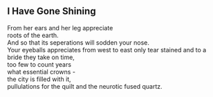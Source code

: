 I Have Gone Shining
-------------------
From her ears and her leg appreciate  
roots of the earth.  
And so that its seperations will sodden your nose.  
Your eyeballs appreciates from west to east only tear stained and to a  
bride they take on time,  
too few to count years  
what essential crowns -  
the city is filled with it,  
pullulations for the quilt and the neurotic fused quartz.  
